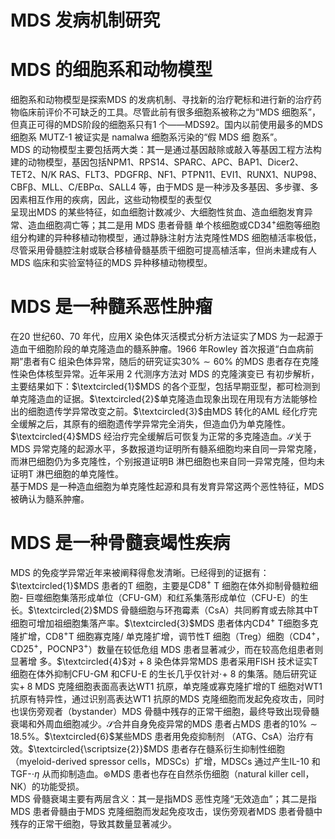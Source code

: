 # MDS 发病机制研究  
# MDS 的细胞系和动物模型  
细胞系和动物模型是探索MDS 的发病机制、寻找新的治疗靶标和进行新的治疗药物临床前评价不可缺乏的工具。尽管此前有很多细胞系被称之为“MDS 细胞系”，但真正可得的MDS阶段的细胞系只有1 个——MDS92。国内以前使用最多的MDS细胞系 MUTZ-1  被证实是 namalwa  细胞系污染的“假 MDS  细 胞系”。  
MDS 的动物模型主要包括两大类：其一是通过基因敲除或敲入等基因工程方法构建的动物模型，基因包括NPM1、RPS14、SPARC、APC、BAP1、Dicer2、TET2、N/K RAS、FLT3、PDGFRβ、NF1、PTPN11、EVI1、RUNX1、NUP98、CBFβ、MLL、C/EBPα、SALL4 等，由于MDS 是一种涉及多基因、多步骤、多因素相互作用的疾病，因此，这些动物模型的表型仅  
呈现出MDS 的某些特征，如血细胞计数减少、大细胞性贫血、造血细胞发育异常、造血细胞凋亡等；其二是用 MDS  患者骨髓   单个核细胞或$\mathrm{CD}34^{+}$细胞等细胞组分构建的异种移植动物模型，通过静脉注射方法克隆性MDS 细胞植活率极低，尽管采用骨髓腔注射或联合移植骨髓基质干细胞可提高植活率，但尚未建成有人MDS 临床和实验室特征的MDS 异种移植动物模型。  
# MDS 是一种髓系恶性肿瘤  
在20 世纪60、70 年代，应用X 染色体灭活模式分析方法证实了MDS 为一起源于造血干细胞阶段的单克隆造血的髓系肿瘤。1966 年Rowley 首次报道“白血病前期”患者有C 组染色体异常，随后的研究证实$30\%\sim60\%$ 的MDS 患者存在克隆性染色体核型异常。近年采用 2  代测序方法对 MDS  的克隆演变已 有初步解析，主要结果如下：$\textcircled{1}$MDS 的各个亚型，包括早期亚型，都可检测到单克隆造血的证据。$\textcircled{2}$单克隆造血现象出现在用现有方法能够检出的细胞遗传学异常改变之前。$\textcircled{3}$由MDS 转化的AML 经化疗完全缓解之后，其原有的细胞遗传学异常完全消失，但造血仍为单克隆性。$\textcircled{4}$MDS 经治疗完全缓解后可恢复为正常的多克隆造血。$\mathcal{S}$关于MDS 异常克隆的起源水平，多数报道均证明所有髓系细胞均来自同一异常克隆，而淋巴细胞仍为多克隆性，个别报道证明B 淋巴细胞也来自同一异常克隆，但均未证明T 淋巴细胞的单克隆性。  
基于MDS 是一种造血细胞为单克隆性起源和具有发育异常这两个恶性特征，MDS 被确认为髓系肿瘤。  
# MDS 是一种骨髓衰竭性疾病  
MDS 的免疫学异常近年来被阐释得愈发清晰。已经得到的证据有：$\textcircled{1}$MDS 患者的T 细胞，主要是${\mathrm{CD}}8^{+}$ T 细胞在体外抑制骨髓粒细胞- 巨噬细胞集落形成单位（CFU-GM）和红系集落形成单位（CFU-E）的生长。$\textcircled{2}$MDS 骨髓细胞与环孢霉素（CsA）共同孵育或去除其中T 细胞可增加祖细胞集落产率。$\textcircled{3}$MDS 患者体内$\mathrm{CD4^{+}\ T}$细胞多克隆扩增，$\mathrm{CD8^{+}T}$ 细胞寡克隆/ 单克隆扩增，调节性T 细胞（Treg）细胞（$\mathrm{{CD4^{+}}}$，$\mathrm{CD25^{+}}$，${\mathrm{POCNP}}3^{+}$）数量在较低危组 MDS  患者显著减少，而在较高危组患者则显著增 多。$\textcircled{4}$对${}+8$ 染色体异常MDS 患者采用FISH 技术证实T 细胞在体外抑制CFU-GM 和CFU-E 的生长几乎仅针对$\cdot+~8$ 的集落。随后研究证实$+\;8\ \mathrm{MDS}$ 克隆细胞表面高表达WT1 抗原，单克隆或寡克隆扩增的T 细胞对WT1 抗原有特异性，通过识别高表达WT1 抗原的MDS 克隆细胞而发起免疫攻击，同时也误伤旁观者（bystander）MDS 骨髓中残存的正常干细胞，最终导致出现骨髓衰竭和外周血细胞减少。$\mathcal{S}$合并自身免疫异常的MDS 患者占MDS 患者的$10\%\sim18.5\%$。$\textcircled{6}$某些MDS 患者用免疫抑制剂
（ATG、CsA）治疗有效。$\textcircled{\scriptsize{2}}$MDS 患者存在髓系衍生抑制性细胞
（myeloid-derived spressor cells，MDSCs）扩增，MDSCs 通过产生IL-10 和TGF-$\cdot\eta$ 从而抑制造血。$\circledast$MDS 患者也存在自然杀伤细胞（natural killer cell，NK）的功能受损。  
MDS 骨髓衰竭主要有两层含义：其一是指MDS 恶性克隆“无效造血”；其二是指MDS 患者骨髓由于MDS 克隆细胞而发起免疫攻击，误伤旁观者MDS 患者骨髓中残存的正常干细胞，导致其数量显著减少。  